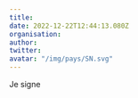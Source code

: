 ```yaml
---
title: 
date: 2022-12-22T12:44:13.080Z
organisation: 
author: 
twitter: 
avatar: "/img/pays/SN.svg"
---
```


Je signe